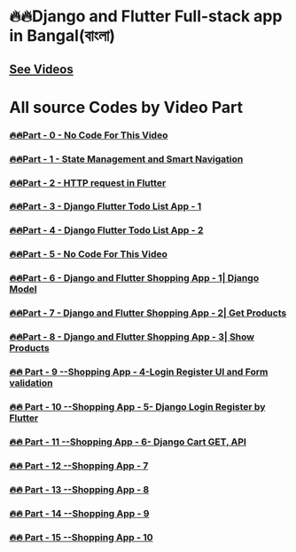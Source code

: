 # 🔥🔥Django and Flutter Full-stack app in Bangal(বাংলা)
<!-- ### [🔥🔥Part - 0 -  ]() -->
## [See Videos](https://www.youtube.com/playlist?list=PLsC9YeVUTz3-pr31-J7PJW-CYjbxuR2gT)

# All source Codes by Video Part
### [🔥🔥Part - 0 - No Code For This Video]()
### [🔥🔥Part - 1 - State Management and Smart Navigation ](https://github.com/codewithrafiq/DJANGO-FLUTTER-in-Bangla/tree/68b8608885cef4bf906fb816d636d50e3cd93cae)
### [🔥🔥Part - 2 - HTTP request in Flutter ](https://github.com/codewithrafiq/DJANGO-FLUTTER-in-Bangla/tree/15aa63972bddf8231e1c4d08e8b50a5e32d4ea8b) 
### [🔥🔥Part - 3 - Django Flutter Todo List App - 1 ](https://github.com/codewithrafiq/DJANGO-FLUTTER-in-Bangla/tree/d9b5b5b6173ab6bbcbc861465c595821fcb74d12)
### [🔥🔥Part - 4 - Django Flutter Todo List App - 2 ](https://github.com/codewithrafiq/DJANGO-FLUTTER-in-Bangla/tree/e1f9b888f2a7fd3d6c37be5fbdf81c106c1826dc)
### [🔥🔥Part - 5 - No Code For This Video]()
### [🔥🔥Part - 6 - Django and Flutter Shopping App - 1| Django Model](https://github.com/codewithrafiq/DJANGO-FLUTTER-in-Bangla/tree/d3c8a7890574c16fcd140add28977017f35b9232)
### [🔥🔥Part - 7 - Django and Flutter Shopping App - 2| Get Products](https://github.com/codewithrafiq/DJANGO-FLUTTER-in-Bangla/tree/c6d75047d5a4bdf6db350e0a7aed2fe2b9a3093d)
### [🔥🔥Part - 8 - Django and Flutter Shopping App - 3| Show Products](https://github.com/codewithrafiq/DJANGO-FLUTTER-in-Bangla/tree/2541e591d10088bbc989d887508051870a3ba0b9)
### [🔥🔥 Part - 9 --Shopping App - 4-Login Register UI and Form validation](https://github.com/codewithrafiq/DJANGO-FLUTTER-in-Bangla/tree/233d7dc6b20627680e52ff7e3ebe3913aa665520)
### [🔥🔥 Part - 10 --Shopping App - 5- Django Login Register by Flutter](https://github.com/codewithrafiq/DJANGO-FLUTTER-in-Bangla/tree/39f039792bf2366778d27c3a2c771621fb56307f)
### [🔥🔥 Part - 11 --Shopping App - 6- Django Cart GET, API ](https://github.com/codewithrafiq/DJANGO-FLUTTER-in-Bangla/tree/a17743cc50378c7160f4f7edb3804ca7f6a0e81b)
### [🔥🔥 Part - 12 --Shopping App - 7](https://github.com/codewithrafiq/DJANGO-FLUTTER-in-Bangla/tree/fcdea9e231642a9e744779cba585ef69a92d312e)
### [🔥🔥 Part - 13 --Shopping App - 8](https://github.com/codewithrafiq/DJANGO-FLUTTER-in-Bangla/tree/898c33925cb1fe684b9d1a740db54c149df5b22d)
### [🔥🔥 Part - 14 --Shopping App - 9](https://github.com/codewithrafiq/DJANGO-FLUTTER-in-Bangla/tree/82af9a98ad3d04511f73c1e5b1f7c2aafed5508c)
### [🔥🔥 Part - 15 --Shopping App - 10](https://github.com/codewithrafiq/DJANGO-FLUTTER-in-Bangla/tree/448adf8be2c8f5c2cd5de246871d8021b1ac8302)
